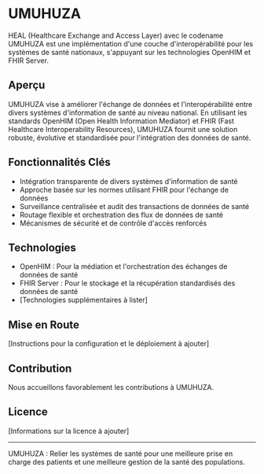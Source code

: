 # UMUHUZA

HEAL (Healthcare Exchange and Access Layer)  avec le codename UMUHUZA est une implémentation d'une couche d'interopérabilité pour les systèmes de santé nationaux, s'appuyant sur les technologies OpenHIM et FHIR Server.

## Aperçu

UMUHUZA vise à améliorer l'échange de données et l'interopérabilité entre divers systèmes d'information de santé au niveau national. En utilisant les standards OpenHIM (Open Health Information Mediator) et FHIR (Fast Healthcare Interoperability Resources), UMUHUZA fournit une solution robuste, évolutive et standardisée pour l'intégration des données de santé.

## Fonctionnalités Clés

- Intégration transparente de divers systèmes d'information de santé
- Approche basée sur les normes utilisant FHIR pour l'échange de données
- Surveillance centralisée et audit des transactions de données de santé
- Routage flexible et orchestration des flux de données de santé
- Mécanismes de sécurité et de contrôle d'accès renforcés

## Technologies

- OpenHIM : Pour la médiation et l'orchestration des échanges de données de santé
- FHIR Server : Pour le stockage et la récupération standardisés des données de santé
- [Technologies supplémentaires à lister]

## Mise en Route

[Instructions pour la configuration et le déploiement à ajouter]

## Contribution

Nous accueillons favorablement les contributions à UMUHUZA.

## Licence

[Informations sur la licence à ajouter]

---

UMUHUZA : Relier les systèmes de santé pour une meilleure prise en charge des patients et une meilleure gestion de la santé des populations.
